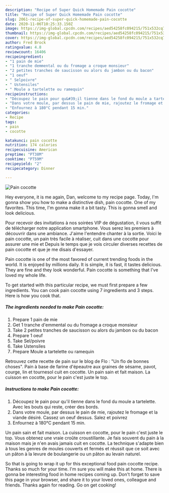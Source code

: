 ```yaml
---
description: "Recipe of Super Quick Homemade Pain cocotte"
title: "Recipe of Super Quick Homemade Pain cocotte"
slug: 2061-recipe-of-super-quick-homemade-pain-cocotte
date: 2020-11-06T10:25:33.150Z
image: https://img-global.cpcdn.com/recipes/aed54258fc094215/751x532cq70/pain-cocotte-photo-principale-de-la-recette.jpg
thumbnail: https://img-global.cpcdn.com/recipes/aed54258fc094215/751x532cq70/pain-cocotte-photo-principale-de-la-recette.jpg
cover: https://img-global.cpcdn.com/recipes/aed54258fc094215/751x532cq70/pain-cocotte-photo-principale-de-la-recette.jpg
author: Fred Brock
ratingvalue: 4.8
reviewcount: 16406
recipeingredient:
- "1 pain de mie"
- "1 tranche demmental ou du fromage a croque monsieur"
- "2 petites tranches de saucisson ou alors du jambon ou du bacon"
- "1 oeuf"
- " Selpoivre"
- " Ustensiles"
- " Moule a tartelette ou ramequin"
recipeinstructions:
- "Découpez le pain pour qu&#39;il tienne dans le fond du moule a tartelette. Avec les bouts qui reste, créer des bords."
- "Dans votre moule, par dessus le pain de mie, rajoutez le fromage et la viande désiré. Cassez un oeuf dessus. Salez et poivrez"
- "Enfournez à 180°C pendant 15 min."
categories:
- Recipe
tags:
- pain
- cocotte

katakunci: pain cocotte 
nutrition: 174 calories
recipecuisine: American
preptime: "PT38M"
cooktime: "PT59M"
recipeyield: "2"
recipecategory: Dinner

---
```



![Pain cocotte](https://img-global.cpcdn.com/recipes/aed54258fc094215/751x532cq70/pain-cocotte-photo-principale-de-la-recette.jpg)

Hey everyone, it is me again, Dan, welcome to my recipe page. Today, I'm gonna show you how to make a distinctive dish, pain cocotte. One of my favorites. This time, I'm gonna make it a bit tasty. This is gonna smell and look delicious.

Pour recevoir des invitations à nos soirées VIP de dégustation, il vous suffit de télécharger notre application smartphone. Vous serez les premiers à découvrir dans une ambiance. J&#39;aime l&#39;entendre chanter à la sortie. Voici le pain cocotte, un pain très facile à réaliser, cuit dans une cocotte pour assurer une mie et Depuis le temps que je vois circuler diverses recettes de pain cocotte et que je me disais d&#39;essayer.

Pain cocotte is one of the most favored of current trending foods in the world. It is enjoyed by millions daily. It is simple, it is fast, it tastes delicious. They are fine and they look wonderful. Pain cocotte is something that I've loved my whole life.


To get started with this particular recipe, we must first prepare a few ingredients. You can cook pain cocotte using 7 ingredients and 3 steps. Here is how you cook that.

<!--inarticleads1-->

##### The ingredients needed to make Pain cocotte:

1. Prepare 1 pain de mie
1. Get 1 tranche d&#39;emmental ou du fromage a croque monsieur
1. Take 2 petites tranches de saucisson ou alors du jambon ou du bacon
1. Prepare 1 oeuf
1. Take  Sel/poivre
1. Take  Ustensiles
1. Prepare  Moule a tartelette ou ramequin


Retrouvez cette recette de pain sur le blog de Flo : &#34;Un flo de bonnes choses&#34;. Pain à base de farine d&#39;épeautre aux graines de sésame, pavot, courge, lin et tournesol cuit en cocotte. Un pain sain et fait maison. La cuisson en cocotte, pour le pain c&#39;est juste le top. 

<!--inarticleads2-->

##### Instructions to make Pain cocotte:

1. Découpez le pain pour qu&#39;il tienne dans le fond du moule a tartelette. Avec les bouts qui reste, créer des bords.
1. Dans votre moule, par dessus le pain de mie, rajoutez le fromage et la viande désiré. Cassez un oeuf dessus. Salez et poivrez
1. Enfournez à 180°C pendant 15 min.


Un pain sain et fait maison. La cuisson en cocotte, pour le pain c&#39;est juste le top. Vous obtenez une vraie croûte croustillante. Je fais souvent du pain à la maison mais je n&#39;en avais jamais cuit en cocotte. La technique s&#39;adapte bien à tous les genres de moules couverts et fermés et réussit que ce soit avec un pâton à la levure de boulangerie ou un pâton au levain naturel. 

So that is going to wrap it up for this exceptional food pain cocotte recipe. Thanks so much for your time. I'm sure you will make this at home. There is gonna be interesting food in home recipes coming up. Don't forget to save this page in your browser, and share it to your loved ones, colleague and friends. Thanks again for reading. Go on get cooking!
